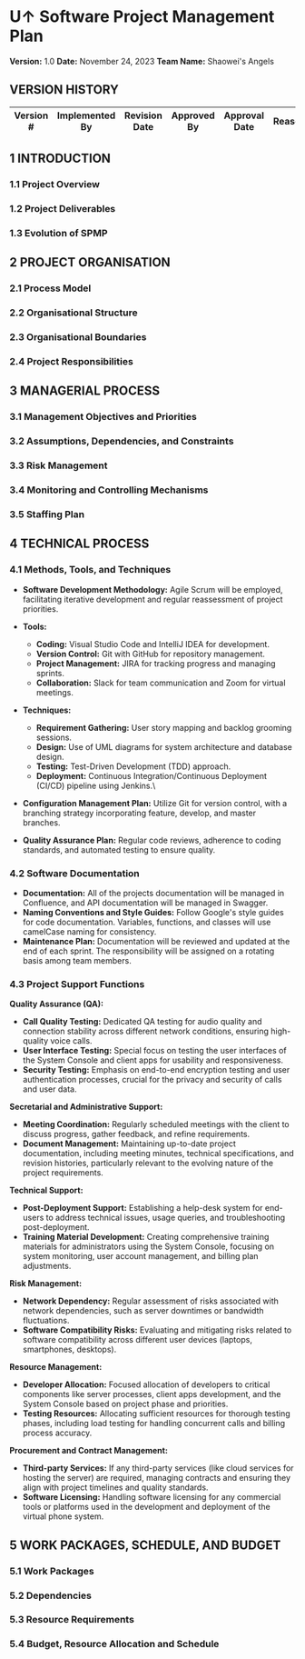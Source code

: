 # U↑ Software Project Management Plan
**Version:** 1.0
**Date:** November 24, 2023
**Team Name:** Shaowei's Angels

## VERSION HISTORY
| Version # | Implemented By | Revision Date | Approved By | Approval Date | Reason |
|-----------|----------------|---------------|-------------|---------------|--------|

## 1 INTRODUCTION
### 1.1 Project Overview
### 1.2 Project Deliverables
### 1.3 Evolution of SPMP

## 2 PROJECT ORGANISATION
### 2.1 Process Model
### 2.2 Organisational Structure
### 2.3 Organisational Boundaries
### 2.4 Project Responsibilities

## 3 MANAGERIAL PROCESS
### 3.1 Management Objectives and Priorities
### 3.2 Assumptions, Dependencies, and Constraints
### 3.3 Risk Management
### 3.4 Monitoring and Controlling Mechanisms
### 3.5 Staffing Plan

## 4 TECHNICAL PROCESS

### 4.1 Methods, Tools, and Techniques

- **Software Development Methodology:** Agile Scrum will be employed, facilitating iterative development and regular reassessment of project priorities.

- **Tools:**

  - **Coding:** Visual Studio Code and IntelliJ IDEA for development.
  - **Version Control:** Git with GitHub for repository management.
  - **Project Management:** JIRA for tracking progress and managing sprints.
  - **Collaboration:** Slack for team communication and Zoom for virtual meetings.

- **Techniques:**

  - **Requirement Gathering:** User story mapping and backlog grooming sessions.
  - **Design:** Use of UML diagrams for system architecture and database design.
  - **Testing:** Test-Driven Development (TDD) approach.
  - **Deployment:** Continuous Integration/Continuous Deployment (CI/CD) pipeline using Jenkins.\

- **Configuration Management Plan:** Utilize Git for version control, with a branching strategy incorporating feature, develop, and master branches.
- **Quality Assurance Plan:** Regular code reviews, adherence to coding standards, and automated testing to ensure quality.

### 4.2 Software Documentation

- **Documentation:** All of the projects documentation will be managed in Confluence, and API documentation will be managed in Swagger.
- **Naming Conventions and Style Guides:** Follow Google's style guides for code documentation. Variables, functions, and classes will use camelCase naming for consistency.
- **Maintenance Plan:** Documentation will be reviewed and updated at the end of each sprint. The responsibility will be assigned on a rotating basis among team members.

### 4.3 Project Support Functions

**Quality Assurance (QA):**

- **Call Quality Testing:** Dedicated QA testing for audio quality and connection stability across different network conditions, ensuring high-quality voice calls.
- **User Interface Testing:** Special focus on testing the user interfaces of the System Console and client apps for usability and responsiveness.
- **Security Testing:** Emphasis on end-to-end encryption testing and user authentication processes, crucial for the privacy and security of calls and user data.

**Secretarial and Administrative Support:**

- **Meeting Coordination:** Regularly scheduled meetings with the client to discuss progress, gather feedback, and refine requirements.
- **Document Management:** Maintaining up-to-date project documentation, including meeting minutes, technical specifications, and revision histories, particularly relevant to the evolving nature of the project requirements.

**Technical Support:**

- **Post-Deployment Support:** Establishing a help-desk system for end-users to address technical issues, usage queries, and troubleshooting post-deployment.
- **Training Material Development:** Creating comprehensive training materials for administrators using the System Console, focusing on system monitoring, user account management, and billing plan adjustments.

**Risk Management:**

- **Network Dependency:** Regular assessment of risks associated with network dependencies, such as server downtimes or bandwidth fluctuations.
- **Software Compatibility Risks:** Evaluating and mitigating risks related to software compatibility across different user devices (laptops, smartphones, desktops).

**Resource Management:**

- **Developer Allocation:** Focused allocation of developers to critical components like server processes, client apps development, and the System Console based on project phase and priorities.
- **Testing Resources:** Allocating sufficient resources for thorough testing phases, including load testing for handling concurrent calls and billing process accuracy.

**Procurement and Contract Management:**

- **Third-party Services:** If any third-party services (like cloud services for hosting the server) are required, managing contracts and ensuring they align with project timelines and quality standards.
- **Software Licensing:** Handling software licensing for any commercial tools or platforms used in the development and deployment of the virtual phone system.

## 5 WORK PACKAGES, SCHEDULE, AND BUDGET
### 5.1 Work Packages
### 5.2 Dependencies
### 5.3 Resource Requirements
### 5.4 Budget, Resource Allocation and Schedule
